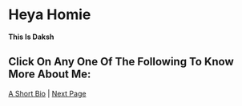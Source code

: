 # Heya Homie 
**This Is Daksh** 

## Click On Any One Of The Following To Know More About Me:

[A Short Bio](https://luck-exxtreme.github.io/short_bio/) | [Next Page](https://luck-exxtreme.github.io/short_bio/)

